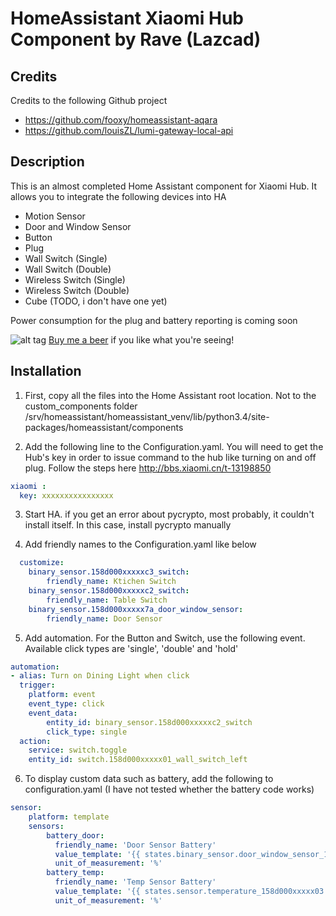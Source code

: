 # HomeAssistant Xiaomi Hub Component by Rave (Lazcad)

Credits
---------------
Credits to the following Github project
- https://github.com/fooxy/homeassistant-aqara
- https://github.com/louisZL/lumi-gateway-local-api

Description
---------------
This is an almost completed Home Assistant component for Xiaomi Hub. It allows you to integrate the following devices into HA

- Motion Sensor
- Door and Window Sensor
- Button
- Plug
- Wall Switch (Single)
- Wall Switch (Double)
- Wireless Switch (Single)
- Wireless Switch (Double)
- Cube (TODO, i don't have one yet)

Power consumption for the plug and battery reporting is coming soon

![alt tag](http://lazcad.com/content/images/beer.png)
[Buy me a beer](https://www.paypal.com/cgi-bin/webscr?cmd=_s-xclick&hosted_button_id=R3P4SPQ7LHXMN)  if you like what you're seeing!

Installation
---------------

1. First, copy all the files into the Home Assistant root location. Not to the custom_components folder
/srv/homeassistant/homeassistant_venv/lib/python3.4/site-packages/homeassistant/components

2. Add the following line to the Configuration.yaml. You will need to get the Hub's key in order to issue command to the hub like turning on and off plug. Follow the steps here http://bbs.xiaomi.cn/t-13198850
  ```yaml
  xiaomi :
    key: xxxxxxxxxxxxxxxx
  ```
3. Start HA. if you get an error about pycrypto, most probably, it couldn't install itself. In this case, install pycrypto manually

4. Add friendly names to the Configuration.yaml like below
  ```yaml
    customize:
      binary_sensor.158d000xxxxxc3_switch:
          friendly_name: Ktichen Switch
      binary_sensor.158d000xxxxxc2_switch:
          friendly_name: Table Switch
      binary_sensor.158d000xxxxx7a_door_window_sensor:
          friendly_name: Door Sensor
  ```
        
5. Add automation. For the Button and Switch, use the following event. Available click types are 'single', 'double' and 'hold'
  ```yaml
  automation:
  - alias: Turn on Dining Light when click
    trigger:
      platform: event
      event_type: click
      event_data:
          entity_id: binary_sensor.158d000xxxxxc2_switch
          click_type: single
    action:
      service: switch.toggle
      entity_id: switch.158d000xxxxx01_wall_switch_left
  ```
6. To display custom data such as battery, add the following to configuration.yaml (I have not tested whether the battery code works)
```yaml
sensor:
    platform: template
    sensors:
        battery_door:
          friendly_name: 'Door Sensor Battery'
          value_template: '{{ states.binary_sensor.door_window_sensor_158d000xxxxx0a.attributes.battery_level }}'
          unit_of_measurement: '%'
        battery_temp:
          friendly_name: 'Temp Sensor Battery'
          value_template: '{{ states.sensor.temperature_158d000xxxxx03.attributes.battery_level }}'
          unit_of_measurement: '%'
```
